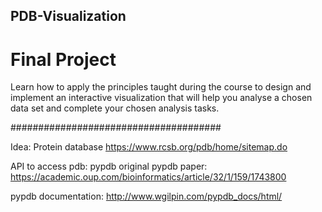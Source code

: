 ## PDB-Visualization

# Final Project

Learn how to apply the principles taught during the course to design and implement an interactive
visualization that will help you analyse a chosen data set and complete your chosen analysis tasks.

######################################

Idea: Protein database
https://www.rcsb.org/pdb/home/sitemap.do

API to access pdb: pypdb
original pypdb paper:
https://academic.oup.com/bioinformatics/article/32/1/159/1743800

pypdb documentation:
http://www.wgilpin.com/pypdb_docs/html/
